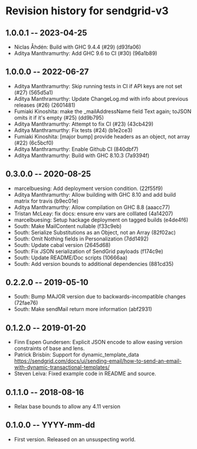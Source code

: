 # Revision history for sendgrid-v3

## 1.0.0.1 -- 2023-04-25
- Niclas Åhdén: Build with GHC 9.4.4 (#29) (d93fa06)
- Aditya Manthramurthy:  Add GHC 9.6 to CI (#30) (96a1b89)

## 1.0.0.0 -- 2022-06-27

- Aditya Manthramurthy: Skip running tests in CI if API keys are not set (#27) (565d5a1)
- Aditya Manthramurthy: Update ChangeLog.md with info about previous releases (#26) (2601481)
- Fumiaki Kinoshita: make the _mailAddressName field Text again; toJSON omits it if it's empty (#25) (dd9b795)
- Aditya Manthramurthy: Attempt to fix CI (#23) (43cb429)
- Aditya Manthramurthy: Fix tests (#24) (b1e2ce3)
- Fumiaki Kinoshita: [major bump] provide headers as an object, not array (#22) (6c5bcf0)
- Aditya Manthramurthy: Enable Github CI (840dbf7)
- Aditya Manthramurthy: Build with GHC 8.10.3 (7a9394f)

## 0.3.0.0 -- 2020-08-25
- marcelbuesing: Add deployment version condition. (22f55f9)
- Aditya Manthramurthy: Allow building with GHC 8.10 and add build matrix for travis (b9ec01e)
- Aditya Manthramurthy: Allow compilation on GHC 8.8 (aaacc77)
- Tristan McLeay: fix docs: ensure env vars are colllated (4a14207)
- marcelbuesing: Setup hackage deployment on tagged builds (e4de4f6)
- 5outh: Make MailContent nullable (f33c9eb)
- 5outh: Serialize Substitutions as an Object, not an Array (82f02ac)
- 5outh: Omit Nothing fields in Personalization (7dd1492)
- 5outh: Update cabal version (2645d68)
- 5outh: Fix JSON serialization of SendGrid payloads (f174c9e)
- 5outh: Update README/Doc scripts (10666aa)
- 5outh: Add version bounds to additional dependencies (881cd35)

## 0.2.2.0 -- 2019-05-10
- 5outh: Bump MAJOR version due to backwards-incompatible changes (72fae76)
- 5outh: Make sendMail return more information (abf2931)

## 0.1.2.0 -- 2019-01-20
- Finn Espen Gundersen: Explicit JSON encode to allow easing version constraints of base and lens.
- Patrick Brisbin: Support for dynamic_template_data
  https://sendgrid.com/docs/ui/sending-email/how-to-send-an-email-with-dynamic-transactional-templates/
- Steven Leiva: Fixed example code in README and source.

## 0.1.1.0  -- 2018-08-16
- Relax base bounds to allow any 4.11 version

## 0.1.0.0  -- YYYY-mm-dd

* First version. Released on an unsuspecting world.
